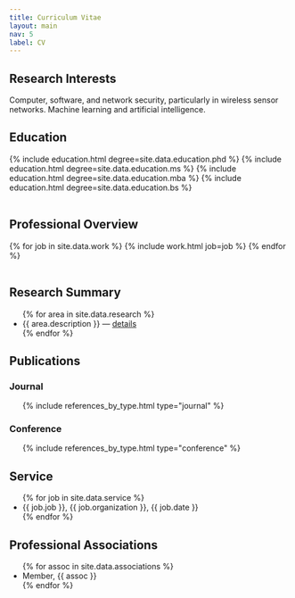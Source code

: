 ```yaml
---
title: Curriculum Vitae
layout: main
nav: 5
label: CV
---
```

## Research Interests

Computer, software, and network security, particularly in wireless sensor networks.  Machine learning and artificial intelligence.

## Education

<table id="education" style="width:100%">
<tbody>
{% include education.html degree=site.data.education.phd %}
{% include education.html degree=site.data.education.ms %}
{% include education.html degree=site.data.education.mba %}
{% include education.html degree=site.data.education.bs %}
</tbody>
</table>

## Professional Overview

<table id="work" style="width:100%">
<tbody>
{% for job in site.data.work %}
{% include work.html job=job %}
{% endfor %}
</tbody>
</table>

## Research Summary

<ul class="flat">
{% for area in site.data.research %}
  <li>{{ area.description }} &mdash; <a href="{{site.baseurl}}{{ area.link }}">details</a></li>
{% endfor %}
</ul>

## Publications

### Journal
<ul class="flat citations">
{% include references_by_type.html type="journal" %}
</ul>

### Conference
<ul class="flat citations">
{% include references_by_type.html type="conference" %}
</ul>

## Service

<ul class="flat">
{% for job in site.data.service %}
  <li>{{ job.job }}, {{ job.organization }}, {{ job.date }}</li>
{% endfor %}
</ul>

## Professional Associations

<ul class="flat">
{% for assoc in site.data.associations %}
  <li>Member, {{ assoc }}</li>
{% endfor %}
</ul>
